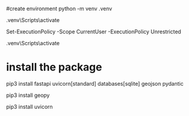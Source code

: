 
#create environment
python -m venv .venv

.venv\Scripts\activate

Set-ExecutionPolicy -Scope CurrentUser -ExecutionPolicy Unrestricted

.venv\Scripts\activate


# install the package
pip3 install fastapi uvicorn[standard] databases[sqlite] geojson pydantic

pip3 install geopy

pip3 install uvicorn
